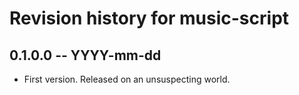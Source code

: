 # Revision history for music-script

## 0.1.0.0 -- YYYY-mm-dd

* First version. Released on an unsuspecting world.
